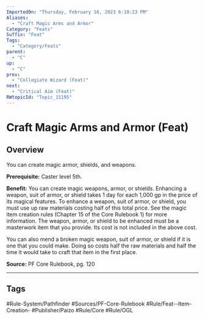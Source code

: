 ```yaml
---
ImportedOn: "Thursday, February 16, 2023 6:10:23 PM"
Aliases:
  - "Craft Magic Arms and Armor"
Category: "Feats"
Suffix: "Feat"
Tags:
  - "Category/Feats"
parent:
  - "C"
up:
  - "C"
prev:
  - "Collegiate Wizard (Feat)"
next:
  - "Critical Aim (Feat)"
RWtopicId: "Topic_15195"
---
```

# Craft Magic Arms and Armor (Feat)
## Overview
You can create magic armor, shields, and weapons.

**Prerequisite:** Caster level 5th.

**Benefit:** You can create magic weapons, armor, or shields. Enhancing a weapon, suit of armor, or shield takes 1 day for each 1,000 gp in the price of its magical features. To enhance a weapon, suit of armor, or shield, you must use up raw materials costing half of this total price. See the magic item creation rules (Chapter 15  of the Core Rulebook 1) for more information. The weapon, armor, or shield to be enhanced must be a masterwork item that you provide. Its cost is not included in the above cost.

You can also mend a broken magic weapon, suit of armor, or shield if it is one that you could make. Doing so costs half the raw materials and half the time it would take to craft that item in the first place.

**Source:** PF Core Rulebook, pg. 120


---
## Tags
#Rule-System/Pathfinder #Sources/PF-Core-Rulebook #Rule/Feat--Item-Creation- #Publisher/Paizo #Rule/Core #Rule/OGL


